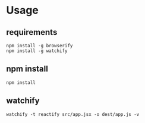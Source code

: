 # Usage

## requirements

```
npm install -g browserify
npm install -g watchify
```

## npm install

```
npm install
```

## watchify

```
watchify -t reactify src/app.jsx -o dest/app.js -v
```
